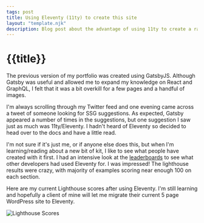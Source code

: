 ```yaml
---
tags: post
title: Using Eleventy (11ty) to create this site
layout: "template.njk"
description: Blog post about the advantage of using 11ty to create a rapid static site
---
```


# {{title}}

The previous version of my portfolio was created using GatsbyJS. Although Gatsby was useful and allowed me to expand my knowledge on React and GraphQL, I felt that it was a bit overkill for a few pages and a handful of images. 

I'm always scrolling through my Twitter feed and one evening came across a tweet of someone looking for SSG suggestions. As expected, Gatsby appeared a number of times in the suggestions, but one suggestion I saw just as much was 11ty/Eleventy. I hadn't heard of Eleventy so decided to head over to the docs and have a little read. 

I'm not sure if it's just me, or if anyone else does this, but when I'm learning/reading about a new bit of kit, I like to see what people have created with it first. I had an intensive look at the [leaderboards](https://www.11ty.dev/speedlify/) to see what other developers had used Eleventy for. I was impressed! The lighthouse results were crazy, with majority of examples scoring near enough 100 on each section. 

Here are my current Lighthouse scores after using Eleventy. I'm still learning and hopefully a client of mine will let me migrate their current 5 page WordPress site to Eleventy. 

![Lighthouse Scores](../img/lighthouse.png "Lighthouse Scores")
